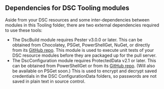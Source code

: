 Dependencies for DSC Tooling modules
-------

Aside from your DSC resources and some inter-dependencies between modules in this Tooling folder, there are two external dependencies required to use these tools:

- The DscBuild module requires Pester v3.0.0 or later.  This can be obtained from Chocolatey, PSGet, PowerShellGet, NuGet, or directly from its [GitHub repo](https://github.com/pester/Pester).  This module is used to execute unit tests of your DSC resource modules before they are packaged up for the pull server.
- The DscConfiguration module requires ProtectedData v2.1 or later.  This can be obtained from PowerShellGet or from its [GitHub repo](https://github.com/dlwyatt/ProtectedData/releases/download/v2.1/ProtectedData.zip).  (Will also be available on PSGet soon.)  This is used to encrypt and decrypt saved credentials in the DSC ConfigurationData folders, so passwords are not saved in plain text in source control.
